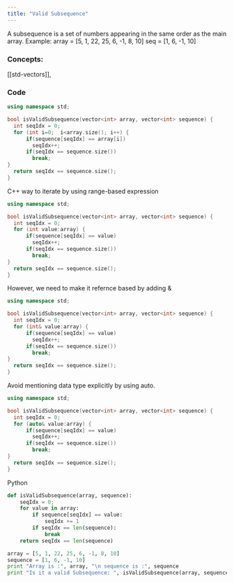 ```yaml
---
title: "Valid Subsequence"
---
```



A subsequence is a set of numbers appearing in the same order as the main array. 
Example:
array = [5, 1, 22, 25, 6, -1, 8, 10]
seq = [1, 6, -1, 10]
### Concepts:
[[std-vectors]], 
### Code
 
```C++
using namespace std;

bool isValidSubsequence(vector<int> array, vector<int> sequence) {
  int seqIdx = 0;
  for (int i=0;  i<array.size(); i++) {
      if(sequence[seqIdx] == array[i])
        seqIdx++;
      if(seqIdx == sequence.size())
        break;
}
  return seqIdx == sequence.size();
}
```

C++ way to iterate by using range-based expression
```C++
using namespace std;

bool isValidSubsequence(vector<int> array, vector<int> sequence) {
  int seqIdx = 0;
  for (int value:array) {
      if(sequence[seqIdx] == value)
        seqIdx++;
      if(seqIdx == sequence.size())
        break;
}
  return seqIdx == sequence.size();
}
```

However, we need to make it refernce based by adding &
```c++
using namespace std;

bool isValidSubsequence(vector<int> array, vector<int> sequence) {
  int seqIdx = 0;
  for (int& value:array) {
      if(sequence[seqIdx] == value)
        seqIdx++;
      if(seqIdx == sequence.size())
        break;
}
  return seqIdx == sequence.size();
}
```
Avoid mentioning data type explicitly by using auto.
```C++
using namespace std;

bool isValidSubsequence(vector<int> array, vector<int> sequence) {
  int seqIdx = 0;
  for (auto& value:array) {
      if(sequence[seqIdx] == value)
        seqIdx++;
      if(seqIdx == sequence.size())
        break;
}
  return seqIdx == sequence.size();
}

```

Python
```python
def isValidSubsequence(array, sequence):
    seqIdx = 0;
    for value in array:
        if sequence[seqIdx] == value:
            seqIdx += 1
        if seqIdx == len(sequence):
            break
    return seqIdx == len(sequence)

array = [5, 1, 22, 25, 6, -1, 8, 10]
sequence = [1, 6, -1, 10]
print "Array is :", array, "\n sequence is :", sequence
print "Is it a valid Subsequence: ", isValidSubsequence(array, sequence)
```

